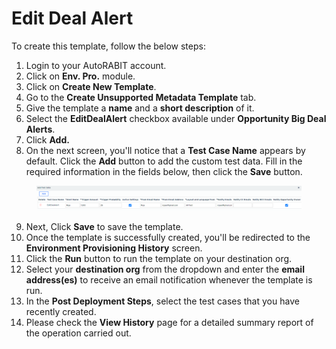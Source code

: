 # Edit Deal Alert

To create this template, follow the below steps:

1. Login to your AutoRABIT account.
2. Click on **Env. Pro.** module.
3. Click on **Create New Template**.
4. Go to the **Create Unsupported Metadata Template** tab.
5. Give the template a **name** and a **short description** of it.
6. Select the **EditDealAlert** checkbox available under **Opportunity Big Deal Alerts**.
7. Click **Add.**
8. On the next screen, you'll notice that a **Test Case Name** appears by default. Click the **Add** button to add the custom test data. Fill in the required information in the fields below, then click the **Save** button.

<figure><img src="../../../../../../.gitbook/assets/image (10) (1) (1) (1) (1) (1) (1).png" alt=""><figcaption></figcaption></figure>

9. Next, Click **Save** to save the template.
10. Once the template is successfully created, you'll be redirected to the **Environment Provisioning History** screen.
11. Click the **Run** button to run the template on your destination org.
12. Select your **destination org** from the dropdown and enter the **email address(es)** to receive an email notification whenever the template is run.
13. In the **Post Deployment Steps**, select the test cases that you have recently created.&#x20;
14. Please check the **View History** page for a detailed summary report of the operation carried out.
